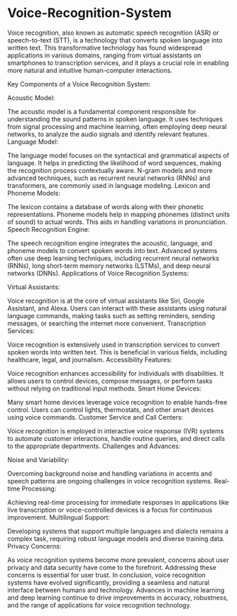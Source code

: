 # Voice-Recognition-System
Voice recognition, also known as automatic speech recognition (ASR) or speech-to-text (STT), is a technology that converts spoken language into written text. This transformative technology has found widespread applications in various domains, ranging from virtual assistants on smartphones to transcription services, and it plays a crucial role in enabling more natural and intuitive human-computer interactions.

Key Components of a Voice Recognition System:

Acoustic Model:

The acoustic model is a fundamental component responsible for understanding the sound patterns in spoken language. It uses techniques from signal processing and machine learning, often employing deep neural networks, to analyze the audio signals and identify relevant features.
Language Model:

The language model focuses on the syntactical and grammatical aspects of language. It helps in predicting the likelihood of word sequences, making the recognition process contextually aware. N-gram models and more advanced techniques, such as recurrent neural networks (RNNs) and transformers, are commonly used in language modeling.
Lexicon and Phoneme Models:

The lexicon contains a database of words along with their phonetic representations. Phoneme models help in mapping phonemes (distinct units of sound) to actual words. This aids in handling variations in pronunciation.
Speech Recognition Engine:

The speech recognition engine integrates the acoustic, language, and phoneme models to convert spoken words into text. Advanced systems often use deep learning techniques, including recurrent neural networks (RNNs), long short-term memory networks (LSTMs), and deep neural networks (DNNs).
Applications of Voice Recognition Systems:

Virtual Assistants:

Voice recognition is at the core of virtual assistants like Siri, Google Assistant, and Alexa. Users can interact with these assistants using natural language commands, making tasks such as setting reminders, sending messages, or searching the internet more convenient.
Transcription Services:

Voice recognition is extensively used in transcription services to convert spoken words into written text. This is beneficial in various fields, including healthcare, legal, and journalism.
Accessibility Features:

Voice recognition enhances accessibility for individuals with disabilities. It allows users to control devices, compose messages, or perform tasks without relying on traditional input methods.
Smart Home Devices:

Many smart home devices leverage voice recognition to enable hands-free control. Users can control lights, thermostats, and other smart devices using voice commands.
Customer Service and Call Centers:

Voice recognition is employed in interactive voice response (IVR) systems to automate customer interactions, handle routine queries, and direct calls to the appropriate departments.
Challenges and Advances:

Noise and Variability:

Overcoming background noise and handling variations in accents and speech patterns are ongoing challenges in voice recognition systems.
Real-time Processing:

Achieving real-time processing for immediate responses in applications like live transcription or voice-controlled devices is a focus for continuous improvement.
Multilingual Support:

Developing systems that support multiple languages and dialects remains a complex task, requiring robust language models and diverse training data.
Privacy Concerns:

As voice recognition systems become more prevalent, concerns about user privacy and data security have come to the forefront. Addressing these concerns is essential for user trust.
In conclusion, voice recognition systems have evolved significantly, providing a seamless and natural interface between humans and technology. Advances in machine learning and deep learning continue to drive improvements in accuracy, robustness, and the range of applications for voice recognition technology.





